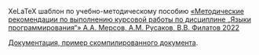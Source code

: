 XeLaTeX шаблон по учебно-методическому пособию [«Методические рекомендации по выполнению курсовой работы по дисциплине „Языки программирования“» А.А. Мерсов, А.М. Русаков, В.В. Филатов 2022](https://library.mirea.ru/share/4488)

[Документация, пример скомпилированного документа](/main.pdf).
